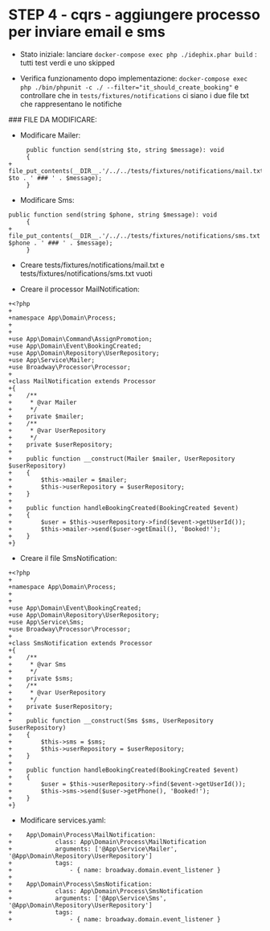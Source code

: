 STEP 4 - cqrs - aggiungere processo per inviare email e sms
===========================================

- Stato iniziale: lanciare `docker-compose exec php ./idephix.phar build` : tutti test verdi e uno skipped

- Verifica funzionamento dopo implementazione: `docker-compose exec php ./bin/phpunit -c ./ --filter="it_should_create_booking"` 
 e controllare che in `tests/fixtures/notifications` ci siano i due file txt che rappresentano le notifiche

### FILE DA MODIFICARE:

- Modificare Mailer:

```
     public function send(string $to, string $message): void
     {
+        file_put_contents(__DIR__.'/../../tests/fixtures/notifications/mail.txt', $to . ' ### ' . $message);
     }
```

- Modificare Sms:

```
public function send(string $phone, string $message): void
     {
+        file_put_contents(__DIR__.'/../../tests/fixtures/notifications/sms.txt', $phone . ' ### ' . $message);
     }
```

- Creare tests/fixtures/notifications/mail.txt e tests/fixtures/notifications/sms.txt vuoti

- Creare il processor MailNotification:

```
+<?php
+
+namespace App\Domain\Process;
+
+
+use App\Domain\Command\AssignPromotion;
+use App\Domain\Event\BookingCreated;
+use App\Domain\Repository\UserRepository;
+use App\Service\Mailer;
+use Broadway\Processor\Processor;
+
+class MailNotification extends Processor
+{
+    /**
+     * @var Mailer
+     */
+    private $mailer;
+    /**
+     * @var UserRepository
+     */
+    private $userRepository;
+
+    public function __construct(Mailer $mailer, UserRepository $userRepository)
+    {
+        $this->mailer = $mailer;
+        $this->userRepository = $userRepository;
+    }
+
+    public function handleBookingCreated(BookingCreated $event)
+    {
+        $user = $this->userRepository->find($event->getUserId());
+        $this->mailer->send($user->getEmail(), 'Booked!');
+    }
+}
```

- Creare il file SmsNotification:

```
+<?php
+
+namespace App\Domain\Process;
+
+
+use App\Domain\Event\BookingCreated;
+use App\Domain\Repository\UserRepository;
+use App\Service\Sms;
+use Broadway\Processor\Processor;
+
+class SmsNotification extends Processor
+{
+    /**
+     * @var Sms
+     */
+    private $sms;
+    /**
+     * @var UserRepository
+     */
+    private $userRepository;
+
+    public function __construct(Sms $sms, UserRepository $userRepository)
+    {
+        $this->sms = $sms;
+        $this->userRepository = $userRepository;
+    }
+
+    public function handleBookingCreated(BookingCreated $event)
+    {
+        $user = $this->userRepository->find($event->getUserId());
+        $this->sms->send($user->getPhone(), 'Booked!');
+    }
+}
```

- Modificare services.yaml:

```
+    App\Domain\Process\MailNotification:
+            class: App\Domain\Process\MailNotification
+            arguments: ['@App\Service\Mailer', '@App\Domain\Repository\UserRepository']
+            tags:
+                - { name: broadway.domain.event_listener }
+
+    App\Domain\Process\SmsNotification:
+            class: App\Domain\Process\SmsNotification
+            arguments: ['@App\Service\Sms', '@App\Domain\Repository\UserRepository']
+            tags:
+                - { name: broadway.domain.event_listener }
```
